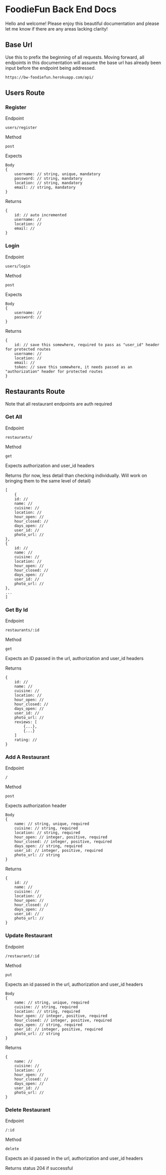 # FoodieFun Back End Docs

Hello and welcome! Please enjoy this beautiful documentation and please let me know if there are any areas lacking clarity!

## Base Url

Use this to prefix the beginning of all requests. Moving forward, all endpoints in this documentation will assume the base url has already been input before the endpoint being addressed.

```
https://bw-foodiefun.herokuapp.com/api/
```

## Users Route

### Register

Endpoint

```
users/register
```

Method

```
post
```

Expects

```
Body
{
    username: // string, unique, mandatory
    password: // string, mandatory
    location: // string, mandatory
    email: // string, mandatory
}
```

Returns

```
{
    id: // auto incremented
    username: //
    location: //
    email: //
}
```

### Login

Endpoint

```
users/login
```

Method

```
post
```

Expects

```
Body
{
    username: //
    password: //
}
```

Returns

```
{
    id: // save this somewhere, required to pass as "user_id" header for protected routes
    username: //
    location: //
    email: //
    token: // save this somewhere, it needs passed as an "authorization" header for protected routes
}
```

## Restaurants Route

Note that all restaurant endpoints are auth required

### Get All

Endpoint

```
restaurants/
```

Method

```
get
```

Expects authorization and user_id headers

Returns (for now, less detail than checking individually. Will work on bringing them to the same level of detail)

```
[
    {
    id: //
    name: //
    cuisine: //
    location: //
    hour_open: //
    hour_closed: //
    days_open: //
    user_id: //
    photo_url: //
},
{
    id: //
    name: //
    cuisine: //
    location: //
    hour_open: //
    hour_closed: //
    days_open: //
    user_id: //
    photo_url: //
},
...
]
```

### Get By Id

Endpoint

```
restaurants/:id
```

Method

```
get
```

Expects an ID passed in the url, authorization and user_id headers

Returns

```
{
    id: //
    name: //
    cuisine: //
    location: //
    hour_open: //
    hour_closed: //
    days_open: //
    user_id: //
    photo_url: //
    reviews: [
        {...},
        {...}
    ]
    rating: //
}
```

### Add A Restaurant

Endpoint

```
/
```

Method

```
post
```

Expects authorization header

```
Body
{
    name: // string, unique, required
    cuisine: // string, required
    location: // string, required
    hour_open: // integer, positive, required
    hour_closed: // integer, positive, required
    days_open: // string, required
    user_id: // integer, positive, required
    photo_url: // string
}
```

Returns

```
{
    id: //
    name: //
    cuisine: //
    location: //
    hour_open: //
    hour_closed: //
    days_open: //
    user_id: //
    photo_url: //
}
```

### Update Restaurant

Endpoint

```
/restaurant/:id
```

Method

```
put
```

Expects an id passed in the url, authorization and user_id headers

```
Body
{
    name: // string, unique, required
    cuisine: // string, required
    location: // string, required
    hour_open: // integer, positive, required
    hour_closed: // integer, positive, required
    days_open: // string, required
    user_id: // integer, positive, required
    photo_url: // string
}
```

Returns

```
{
    name: //
    cuisine: //
    location: //
    hour_open: //
    hour_closed: //
    days_open: //
    user_id: //
    photo_url: //
}
```

### Delete Restaurant

Endpoint

```
/:id
```

Method

```
delete
```

Expects an id passed in the url, authorization and user_id headers

Returns status 204 if successful
